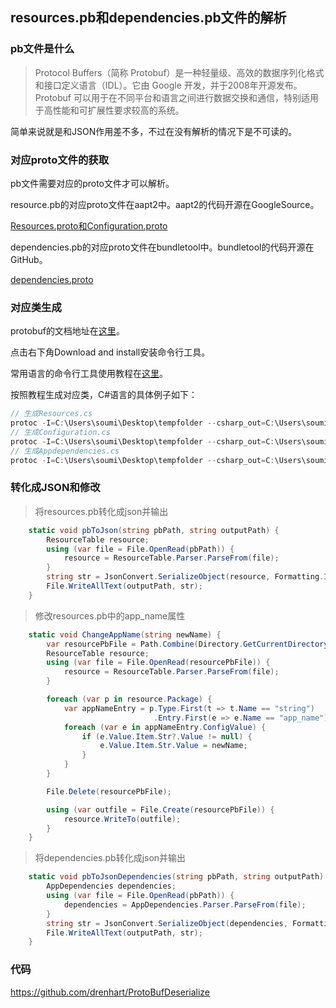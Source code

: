 ## resources.pb和dependencies.pb文件的解析

### pb文件是什么

> Protocol Buffers（简称 Protobuf）是一种轻量级、高效的数据序列化格式和接口定义语言（IDL）。它由 Google 开发，并于2008年开源发布。Protobuf 可以用于在不同平台和语言之间进行数据交换和通信，特别适用于高性能和可扩展性要求较高的系统。

简单来说就是和JSON作用差不多，不过在没有解析的情况下是不可读的。

### 对应proto文件的获取

pb文件需要对应的proto文件才可以解析。

resource.pb的对应proto文件在aapt2中。aapt2的代码开源在GoogleSource。

[Resources.proto和Configuration.proto](https://android.googlesource.com/platform/frameworks/base.git/+/refs/heads/master/tools/aapt2)

dependencies.pb的对应proto文件在bundletool中。bundletool的代码开源在GitHub。

[dependencies.proto](https://github.com/google/bundletool/tree/master/src/test)

### 对应类生成

protobuf的文档地址在[这里](https://protobuf.dev/)。

点击右下角Download and install安装命令行工具。

常用语言的命令行工具使用教程在[这里](https://protobuf.dev/getting-started/csharptutorial/)。

按照教程生成对应类，C#语言的具体例子如下：

```c#
// 生成Resources.cs
protoc -I=C:\Users\soumi\Desktop\tempfolder --csharp_out=C:\Users\soumi\Desktop\tempfolder C:\Users\soumi\Desktop\tempfolder\Resources.proto
// 生成Configuration.cs
protoc -I=C:\Users\soumi\Desktop\tempfolder --csharp_out=C:\Users\soumi\Desktop\tempfolder C:\Users\soumi\Desktop\tempfolder\Configuration.proto
// 生成Appdependencies.cs
protoc -I=C:\Users\soumi\Desktop\tempfolder --csharp_out=C:\Users\soumi\Desktop\tempfolder C:\Users\soumi\Desktop\tempfolder\app_dependencies.proto
```

### 转化成JSON和修改

>  将resources.pb转化成json并输出

```c#
	static void pbToJson(string pbPath, string outputPath) {
        ResourceTable resource;
        using (var file = File.OpenRead(pbPath)) {
            resource = ResourceTable.Parser.ParseFrom(file);
        }
        string str = JsonConvert.SerializeObject(resource, Formatting.Indented);
        File.WriteAllText(outputPath, str);
    }
```

> 修改resources.pb中的app_name属性

```c#
    static void ChangeAppName(string newName) {
        var resourcePbFile = Path.Combine(Directory.GetCurrentDirectory(), "pb", "resources.pb");
        ResourceTable resource;
        using (var file = File.OpenRead(resourcePbFile)) {
            resource = ResourceTable.Parser.ParseFrom(file);
        }

        foreach (var p in resource.Package) {
            var appNameEntry = p.Type.First(t => t.Name == "string")
                                .Entry.First(e => e.Name == "app_name");
            foreach (var e in appNameEntry.ConfigValue) {
                if (e.Value.Item.Str?.Value != null) {
                    e.Value.Item.Str.Value = newName;
                }
            }
        }

        File.Delete(resourcePbFile);

        using (var outfile = File.Create(resourcePbFile)) {
            resource.WriteTo(outfile);
        }
    }
```

> 将dependencies.pb转化成json并输出

```c#
    static void pbToJsonDependencies(string pbPath, string outputPath) {
        AppDependencies dependencies;
        using (var file = File.OpenRead(pbPath)) {
            dependencies = AppDependencies.Parser.ParseFrom(file);
        }
        string str = JsonConvert.SerializeObject(dependencies, Formatting.Indented);
        File.WriteAllText(outputPath, str);
    }
```

### 代码

https://github.com/drenhart/ProtoBufDeserialize

